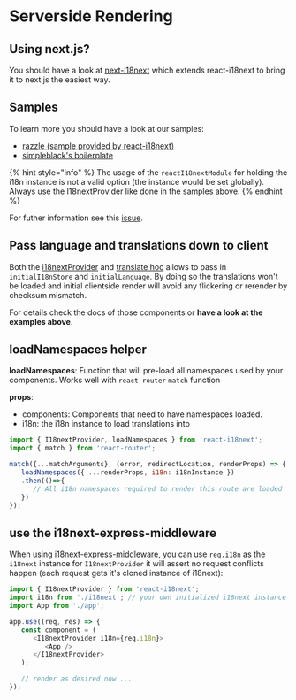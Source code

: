 # Serverside Rendering

## Using next.js?

You should have a look at [next-i18next](https://github.com/isaachinman/next-i18next) which extends react-i18next to bring it to next.js the easiest way.

## Samples

To learn more you should have a look at our samples:

* [razzle \(sample provided by react-i18next\)](https://github.com/i18next/react-i18next/tree/master/example/razzle-ssr)
* [simpleblack's boilerplate](https://github.com/simpleblack/react-redux-universal-hot-example)

{% hint style="info" %}
The usage of the `reactI18nextModule` for holding the i18n instance is not a valid option \(the instance would be set globally\). Always use the I18nextProvider like done in the samples above.
{% endhint %}

For futher information see this [issue](https://github.com/i18next/react-i18next/issues/375).

## Pass language and translations down to client

Both the [i18nextProvider](../v9/i18nextprovider.md) and [translate hoc]() allows to pass in `initialI18nStore` and `initialLanguage`. By doing so the translations won't be loaded and initial clientside render will avoid any flickering or rerender by checksum mismatch.

For details check the docs of those components or **have a look at the examples above**.

## loadNamespaces helper

**loadNamespaces**: Function that will pre-load all namespaces used by your components. Works well with `react-router` `match` function

**props**:

* components: Components that need to have namespaces loaded.
* i18n: the i18n instance to load translations into

```javascript
import { I18nextProvider, loadNamespaces } from 'react-i18next';
import { match } from 'react-router';

match({...matchArguments}, (error, redirectLocation, renderProps) => {
   loadNamespaces({ ...renderProps, i18n: i18nInstance })
   .then(()=>{
      // All i18n namespaces required to render this route are loaded   
   })
});
```

## use the i18next-express-middleware

When using [i18next-express-middleware](https://github.com/i18next/i18next-express-middleware), you can use `req.i18n` as the `i18next` instance for `I18nextProvider` it will assert no request conflicts happen \(each request gets it's cloned instance of i18next\):

```javascript
import { I18nextProvider } from 'react-i18next';
import i18n from './i18next'; // your own initialized i18next instance
import App from './app';

app.use((req, res) => {
   const component = (
      <I18nextProvider i18n={req.i18n}>
         <App />
      </I18nextProvider>
   );

   // render as desired now ...
});
```

